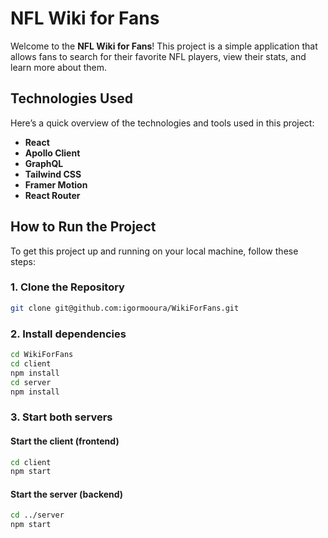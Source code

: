 # NFL Wiki for Fans

Welcome to the **NFL Wiki for Fans**! This project is a simple application that allows fans to search for their favorite NFL players, view their stats, and learn more about them.

## Technologies Used

Here’s a quick overview of the technologies and tools used in this project:

- **React**
- **Apollo Client**
- **GraphQL**
- **Tailwind CSS**
- **Framer Motion**
- **React Router**

## How to Run the Project

To get this project up and running on your local machine, follow these steps:

### 1. Clone the Repository

```bash
git clone git@github.com:igormooura/WikiForFans.git
``` 
### 2. Install dependencies
```bash 
cd WikiForFans
cd client
npm install
cd server
npm install
```
### 3. Start both servers
#### Start the client (frontend)
```bash
cd client
npm start
```
#### Start the server (backend)
```bash
cd ../server
npm start
```
